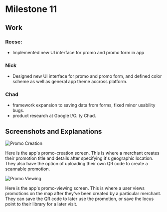 # Milestone 11

## Work
### Reese:
- Implemented new UI interface for promo and promo form in app

### Nick
- Designed new UI interface for promo and promo form, and defined color scheme as well as general app theme accross platform.

### Chad
- framework expansion to saving data from forms, fixed minor usability bugs.
- product research at Google I/O. ty Chad.

## Screenshots and Explanations
![Promo Creation](https://github.com/reesewahlin/COGS121-Guography/blob/master/storyboards/M11-promo-creation.png)

Here is the app's promo-creation screen. This is where a merchant creates their promotion title and details after specifying it's geographic location. They also have the option of uploading their own QR code to create a scannable promotion.

![Promo Viewing](https://github.com/reesewahlin/COGS121-Guography/blob/master/storyboards/M11-promo-viewing.png)

Here is the app's promo-viewing screen. This is where a user views promotions on the map after they've been created by a particular merchant. They can save the QR code to later use the promotion, or save the locus point to their library for a later visit.
